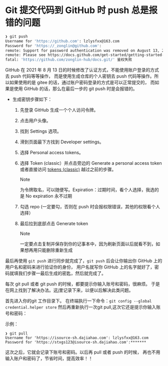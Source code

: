 # Git 提交代码到 GitHub 时 push 总是报错的问题


```bash
❯ git push
Username for 'https://github.com': lzlysfxx@163.com
Password for 'https://_zonglin@github.com': 
remote: Support for password authentication was removed on August 13, 2021.
remote: Please see https://docs.github.com/get-started/getting-started-with-git/about-remote-repositories#cloning-with-https-urls for information on currently recommended modes of authentication.
fatal: 'https://github.com/zonglin-hub/docs.git/' 鉴权失败
```

GitHub 在 2021 年 8 月 13 日的时候修改了认证方式，不能使用账户登录的方式去 push 代码等等操作，
而是使用生成仓库的个人密钥去 push 代码等操作。所以如果使用的是 gitee 的话，通过账户密码登录的方式是可以正常提交的，
而如果是使用 GitHub 的话，那么在最后一步的 git push 时是会报错的。

- 生成密钥步骤如下：

  1. 先登录 GitHub 生成一个个人访问令牌。

  2. 点击用户头像。

  3. 找到 Settings 选项。
  
  4. 滑到页面最下方找到 Developer settings。
  
  5. 选择 Personal access tokens。
  
  6. 选择 Token (classic）并点击旁边的 Generate a personal access token 或者直接访问 [tokens (classic)] 越过之前的步骤。

        > [!NOTE]
        > 为令牌取名，可以随便写。Expiration：过期时间，看个人选择，我选的是 No expiration 永不过期

  7. 勾选 repo (一定要勾，否则在 push 时会报权限错误，其他的权限看个人选择）

  8. 最后拉到底部点击 Generate token

        > [!NOTE]
        > 一定要点击复制并保存到你的记事本中，因为刷新页面以后就看不到，如果想再用只能删除重新生成

最后再使用 `git push` 进行同步就完成了，`git push` 后会让你输出你 GitHub 上的用户名和密码来进行验证你的身份，
用户名就写你 GitHub 上的名字就好了，密码就填我们步骤一最后生成的密匙，然后就完成了。

[tokens (classic)]: https://github.com/settings/tokens

每次 git pull 或者 git push 的时候，都要提示你输入账号和密码，很麻烦。
于是在网上找到了解决办法。这j里记录下来，以便以后解决此类问题。

首先进入你的git 工作目录下。
在终端执行一下命令：`git config --global credential.helper store`
然后再重新执行一次git pull,这次它还是提示你输入账号和密码：

示例：

```shell
❯ git pull
Username for 'https://isource-sh.dajiahao.com': lzlysfxx@163.com
Password for 'https://stxgs123@isource-sh.dajiahao.com':*******
```

这次之后，它就会记录下账号和密码。以后再 pull 或者 push 的时候，
再也不用输入账户和密码了，节省时间，提高效率！！
